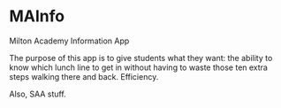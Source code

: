 MAInfo
======

Milton Academy Information App

The purpose of this app is to give students what they want: the ability 
to know which lunch line to get in without having to waste those ten
extra steps walking there and back. Efficiency. 

Also, SAA stuff. 
